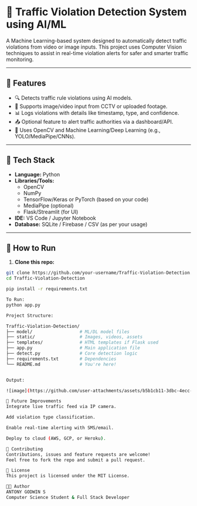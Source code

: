 # 🚦 Traffic Violation Detection System using AI/ML

A Machine Learning-based system designed to automatically detect traffic violations from video or image inputs. This project uses Computer Vision techniques to assist in real-time violation alerts for safer and smarter traffic monitoring.

---

## 📌 Features

- 🔍 Detects traffic rule violations using AI models.
- 🎥 Supports image/video input from CCTV or uploaded footage.
- 📊 Logs violations with details like timestamp, type, and confidence.
- 📤 Optional feature to alert traffic authorities via a dashboard/API.
- 🧠 Uses OpenCV and Machine Learning/Deep Learning (e.g., YOLO/MediaPipe/CNNs).

---

## 🧠 Tech Stack

- **Language:** Python
- **Libraries/Tools:** 
  - OpenCV
  - NumPy
  - TensorFlow/Keras or PyTorch (based on your code)
  - MediaPipe (optional)
  - Flask/Streamlit (for UI)
- **IDE:** VS Code / Jupyter Notebook
- **Database:** SQLite / Firebase / CSV (as per your usage)

---

## 🚀 How to Run

1. **Clone this repo:**

```bash
git clone https://github.com/your-username/Traffic-Violation-Detection.git
cd Traffic-Violation-Detection 

pip install -r requirements.txt

To Run:
python app.py

Project Structure:

Traffic-Violation-Detection/
├── model/                  # ML/DL model files
├── static/                 # Images, videos, assets
├── templates/              # HTML templates if Flask used
├── app.py                  # Main application file
├── detect.py               # Core detection logic
├── requirements.txt        # Dependencies
└── README.md               # You're here!


Output:

![image](https://github.com/user-attachments/assets/b5b1cb11-3dbc-4ecc-b8d1-c82c7589b393)

📅 Future Improvements
Integrate live traffic feed via IP camera.

Add violation type classification.

Enable real-time alerting with SMS/email.

Deploy to cloud (AWS, GCP, or Heroku).

🤝 Contributing
Contributions, issues and feature requests are welcome!
Feel free to fork the repo and submit a pull request.

📜 License
This project is licensed under the MIT License.

👨‍💻 Author
ANTONY GODWIN S
Computer Science Student & Full Stack Developer
